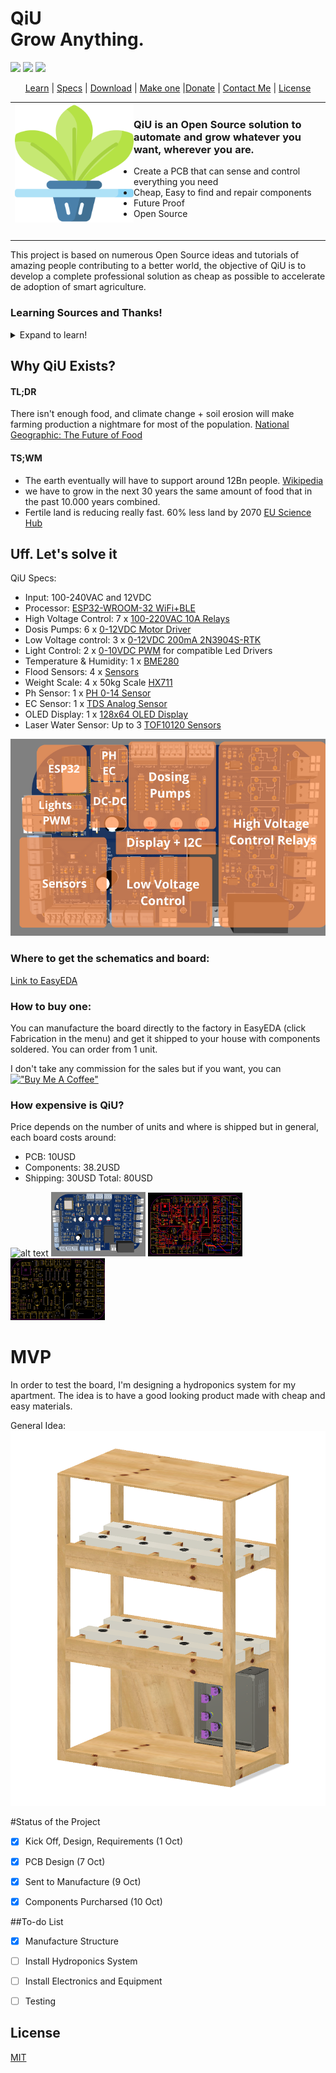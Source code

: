 <h1>QiU<br>
Grow Anything.</h1>

<a title="License MIT" href="https://github.com/xnbox/DeepfakeHTTP/blob/master/LICENSE"><img src="https://img.shields.io/badge/license-MIT-blue?style=flat-square"></a>
<a title="Release 0.8" href="https://github.com/xnbox/DeepfakeHTTP/releases"><img src="https://img.shields.io/badge/release-5.1.1-4DC71F?style=flat-square"></a>
<a title="Powered by jnrivera" href="https://github.com/jnrivra"><img src="https://img.shields.io/badge/powered_by-Tommy-blueviolet?style=flat-square"></a>

<p align="center">
<a href="#learning-sources-and-thanks">Learn</a> | <a href="#uff-lets-solve-it">Specs</a> | <a href="#where-to-get-the-schematics-and-board">Download</a> | <a href="#how-to-buy-one">Make one</a> |<a href="https://www.buymeacoffee.com/jnrivera">Donate</a> | <a href="https://linkedin.com/in/jnrivra">Contact Me</a> | <a href="https://opensource.org/licenses/MIT">License</a>
</p>

<p align="center">
<table>
<tr>
<td>
<img align="left" src="https://github.com/jnrivra/QiU/blob/main/Images/Icon.png" width="190">
<h3>QiU is an Open Source solution to automate and grow whatever you want, wherever you are. </h3>
<ul>
    <li>Create a PCB that can sense and control everything you need</li>
    <li>Cheap, Easy to find and repair components</li>
    <li>Future Proof</li>
    <li>Open Source</li>
</ul>
<img width="1000" height="0">
</td>
</tr>
</table>
</p>


This project is based on numerous Open Source ideas and tutorials of amazing people contributing to a better world, the objective of QiU is to develop a complete professional solution as cheap as possible to accelerate de adoption of smart agriculture.


### Learning Sources and Thanks!
<details>
 <summary>Expand to learn!</summary>

```
```
  
### Led Gardener OpenGarden
[Github](https://github.com/ledgardener/gardenAutomation)

### Hydroponics / Gardening
[Hoocho](https://www.youtube.com/channel/UC2DFOHCzzuSlS8vyrvMq7Ng)

[Simple Greens Hydroponics](https://www.youtube.com/channel/UCaS_KzwSmTVuWvR1xTsllwA)

[Epic Gardening](https://www.youtube.com/channel/UCSbyncU597LMwb3HhnAI_4w)

[Kyle Gabriel](https://www.youtube.com/channel/UCA4gOP4kv3uYbPybAraDuUw)


### Home Assistant / Node-red / Hardware
[Andreas Spiess](https://www.youtube.com/c/AndreasSpiess)

[The Hook Up](https://www.youtube.com/channel/UC2gyzKcHbYfqoXA5xbyGXtQ)

[Steve Cope](https://www.youtube.com/user/stevecope)

[Electronic Clinic](https://www.youtube.com/channel/UCo1jouP-SEy7Pjrk1p-lDaQ)

```
```
</details>




## Why QiU Exists?

#### TL;DR

There isn't enough food, and climate change + soil erosion will make farming production a nightmare for most of the population.
[National Geographic: The Future of Food](https://www.nationalgeographic.com/foodfeatures/feeding-9-billion/)


#### TS;WM
* The earth eventually will have to support around 12Bn people. [Wikipedia](https://en.wikipedia.org/wiki/Projections_of_population_growth) 
* we have to grow in the next 30 years the same amount of food that in the past 10.000 years combined.
* Fertile land is reducing really fast. 60% less land by 2070 [EU Science Hub](https://ec.europa.eu/jrc/en/news/global-soil-erosion-projected-be-worse-previously-expected)

## Uff. Let's solve it

QiU Specs:
- Input: 100-240VAC and 12VDC
- Processor: [ESP32-WROOM-32 WiFi+BLE](https://lcsc.com/product-detail/WiFi-Modules_Espressif-Systems-ESP32-WROOM-32_C82899.html)
- High Voltage Control: 7 x [ 100-220VAC 10A Relays](https://lcsc.com/product-detail/Power-Relays_Ningbo-Songle-Relay-SRD-05VDC-SL-C_C35449.html)
- Dosis Pumps: 6 x [0-12VDC Motor Driver](https://www.lcsc.com/product-detail/Motor-Driver-ICs_HGSEMI-L293DN_C434590.html)
- Low Voltage control: 3 x [0-12VDC 200mA 2N3904S-RTK](https://www.lcsc.com/product-detail/Transistors-NPN-PNP_KEC_2n3904S-RTK-P_2n3904S-RTK-P_C18536.html) 
- Light Control: 2 x [0-10VDC PWM](https://www.lcsc.com/product-detail/Optocouplers-Phototransistor-Output_Sharp-Microelectronics-PC817X2CSP9F_C66405.html) for compatible Led Drivers
- Temperature & Humidity: 1 x [BME280](https://lcsc.com/product-detail/Humidity-Sensors-Temperature-and-Humidity-Sensors_Bosch-Sensortec-BME280_C92489.html)
- Flood Sensors: 4 x [Sensors](https://www.aliexpress.com/item/32562744759.html?spm=a2g0s.9042311.0.0.70ef4c4dyahqkG)
- Weight Scale: 4 x 50kg Scale [HX711](https://www.aliexpress.com/item/32786655201.html?spm=a2g0s.9042311.0.0.70ef4c4dyahqkG)
- Ph Sensor: 1 x [PH 0-14 Sensor](https://www.aliexpress.com/item/1005002973899737.html?spm=a2g0s.9042311.0.0.70ef4c4dyahqkG)
- EC Sensor: 1 x [TDS Analog Sensor](https://www.aliexpress.com/item/1005003343459012.html?spm=a2g0s.9042311.0.0.70ef4c4dyahqkG)
- OLED Display: 1 x [128x64 OLED Display](https://www.aliexpress.com/item/32957392300.html?spm=a2g0o.productlist.0.0.7f3a5dd8rtcThQ&algo_pvid=81bb12a4-6b82-4953-ae34-5724fe5d0fa6&aem_p4p_detail=2021101209184112938460683862600027638738&algo_exp_id=81bb12a4-6b82-4953-ae34-5724fe5d0fa6-1&pdp_ext_f=%7B%22sku_id%22%3A%2210000002569065727%22%7D) 
- Laser Water Sensor: Up to 3 [TOF10120 Sensors](https://www.aliexpress.com/item/1005003301622057.html?spm=a2g0s.9042311.0.0.70ef4c4dyahqkG)

![alt text](https://github.com/jnrivra/QiU/blob/main/Images/PCB_sections.png)

### Where to get the schematics and board:
[Link to EasyEDA](https://oshwlab.com/project/join/1434277bf96d4e55b25e27bfc97eff9a)

### How to buy one:
You can manufacture the board directly to the factory in EasyEDA (click Fabrication in the menu) and get it shipped to your house with components soldered. You can order from 1 unit. 

I don't take any commission for the sales but if you want, you can  
[!["Buy Me A Coffee"](https://www.buymeacoffee.com/assets/img/custom_images/orange_img.png)](https://www.buymeacoffee.com/jnrivera)


### How expensive is QiU?
Price depends on the number of units and where is shipped but in general, each board costs around:
- PCB: 10USD
- Components: 38.2USD
- Shipping: 30USD
Total: 80USD

![alt text](https://github.com/jnrivra/QiU/blob/main/Images/PCB_gif.gif)
<img src="https://github.com/jnrivra/QiU/blob/main/Images/PCB_3D.png" width="30%"></img> <img src="https://github.com/jnrivra/QiU/blob/main/Images/PCB_Board.png" width="30%"></img> <img src="https://github.com/jnrivra/QiU/blob/main/Images/PCB_Silk.png" width="30%"></img> 


# MVP 

In order to test the board, I'm designing a hydroponics system for my apartment. The idea is to have a good looking product made with cheap and easy materials.

General Idea:
![alt text](https://github.com/jnrivra/QiU/blob/main/Images/3D_Apartment_MicroFarm.png)





#Status of the Project

-   [x] Kick Off, Design, Requirements (1 Oct)
-   [x] PCB Design (7 Oct)
-   [x] Sent to Manufacture (9 Oct)
-   [x] Components Purcharsed (10 Oct)


##To-do List
-   [x] Manufacture Structure
-   [ ] Install Hydroponics System
-   [ ] Install Electronics and Equipment
-   [ ] Testing 





## License
[MIT](https://choosealicense.com/licenses/mit/)
